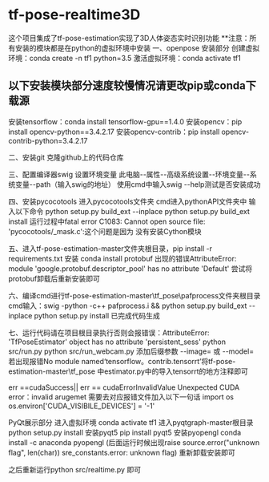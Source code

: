 # tf-pose-realtime3D
这个项目集成了tf-pose-estimation实现了3D人体姿态实时识别功能
**注意：所有安装的模块都是在python的虚拟环境中安装
一、openpose 安装部分
创建虚拟环境：conda create -n tf1 python=3.5
激活虚拟环境：conda activate tf1
## 以下安装模块部分速度较慢情况请更改pip或conda下载源
安装tensorflow：conda install tensorflow-gpu==1.4.0
安装opencv：pip install opencv-python==3.4.2.17
安装opencv-contrib：pip install opencv-contrib-python=3.4.2.17

二、安装git 克隆github上的代码仓库

三、配置编译器swig 设置环境变量 此电脑--属性--高级系统设置--环境变量--系统变量--path（输入swig的地址）
使用cmd中输入swig --help测试是否安装成功

四、安装pycocotools 进入pycocotools文件夹 cmd进入pythonAPI文件夹中
输入以下命令 python setup.py build_ext --inplace 
python setup.py build_ext install
运行过程中fatal error C1083: Cannot open source file: 'pycocotools/_mask.c':这个问题是因为
没有安装Cython模块

五、进入tf-pose-estimation-master文件夹根目录，pip install -r requirements.txt
安装 conda install protobuf
出现的错误AttributeError: module 'google.protobuf.descriptor_pool' has no attribute 'Default'
尝试将protobuf卸载后重新安装即可

六、编译cmd进行tf-pose-estimation-master\tf_pose\pafprocess文件夹根目录
cmd输入：swig -python -c++ pafprocess.i && python setup.py build_ext --inplace
python setup.py install
已完成代码生成

七、运行代码请在项目根目录执行否则会报错误：AttributeError: 'TfPoseEstimator' object has no attribute 'persistent_sess' 
python src/run.py 
python src/run_webcam.py
添加后缀参数 --image= 或 --model=
若出现报错No module named‘tensorflow。contrib.tensorrt’将tf-pose-estimation-master\tf_pose
中estimator.py中的导入tensorrt的地方注释即可

err ==cudaSuccess|| err == cudaErrorInvalidValue Unexpected CUDA error：invalid arugemet
需要去对应报错文件加入以下一句话
import os
os.environ['CUDA_VISIBILE_DEVICES'] = '-1'

PyQt展示部分 
进入虚拟环境 conda activate tf1
进入pyqtgraph-master根目录 python setup.py install
安装pyqt5 pip install pyqt5
安装pyopengl  conda install -c anaconda pyopengl (后面运行时候出现raise source.error("unknown flag", len(char)) sre_constants.error: unknown flag)
重新卸载安装即可

之后重新运行python src/realtime.py 即可

